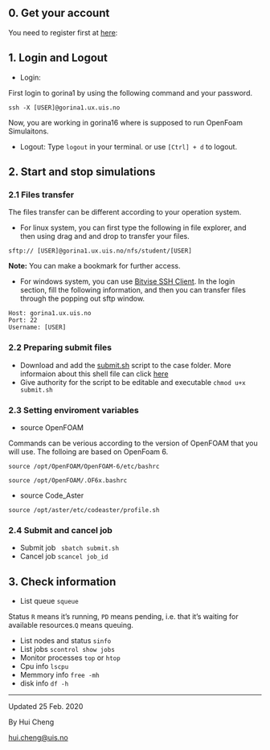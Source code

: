 ## 0. Get your account
You need to register first at [here](http://wiki.ux.uis.no/foswiki/Info/UnixUserReg ):


## 1. Login and Logout

- Login:

First login to gorina1 by using the following command and your password.
```
ssh -X [USER]@gorina1.ux.uis.no
```

Now, you are working in gorina16 where is supposed to run OpenFoam Simulaitons.


- Logout:
Type ```logout``` in your terminal. or use ```[Ctrl] + d``` to logout.


## 2. Start and stop simulations

### 2.1 Files transfer
The files transfer can be different according to your operation system.

- For linux system, you can first type the following in file explorer, and then using drag and and drop to transfer your files. 
```
sftp:// [USER]@gorina1.ux.uis.no/nfs/student/[USER]
```
**Note:** You can make a bookmark for further access. 

- For windows system, you can use [Bitvise SSH Client](https://www.bitvise.com/ssh-client-download). 
In the login section, fill the following information, and then you can transfer files through the popping out sftp window.
```
Host: gorina1.ux.uis.no
Port: 22
Username: [USER]
```

### 2.2 Preparing submit files
- Download and add the [submit.sh](https://github.com/chenghui62000/gorinauis/blob/master/submitshell/submit.sh) script to the case folder. More informaion about this shell file can click [here](https://github.com/chenghui62000/gorinauis/tree/master/submitshell)
- Give authority for the script to be editable and executable
```chmod u+x submit.sh ```

### 2.3 Setting enviroment variables

- source OpenFOAM

Commands can be verious according to the version of OpenFOAM that you will use. The folloing are based on OpenFoam 6. 
```
source /opt/OpenFOAM/OpenFOAM-6/etc/bashrc
```

```
source /opt/OpenFOAM/.OF6x.bashrc
```
- source Code_Aster

```
source /opt/aster/etc/codeaster/profile.sh
```

### 2.4 Submit and cancel job

- Submit job ``` sbatch submit.sh```
- Cancel job ``` scancel job_id ```

## 3. Check information
- List queue ``` squeue ```

Status ```R``` means it’s running, ```PD``` means pending, i.e. that it’s waiting for available resources.```Q``` means queuing. 
- List nodes and status ``` sinfo ```
- List jobs ``` scontrol show jobs ```
- Monitor processes ``` top ``` or ```htop```
- Cpu info ``` lscpu ```
- Memmory info ``` free -mh ```
- disk info ``` df -h ```

---

Updated 25 Feb. 2020

By Hui Cheng

hui.cheng@uis.no